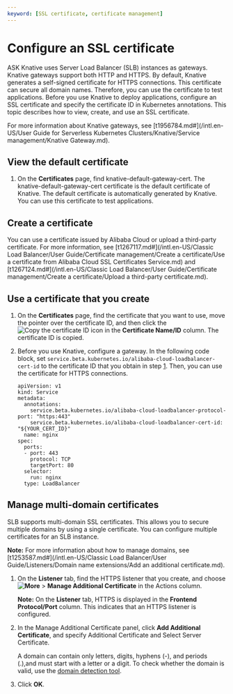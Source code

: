 ```yaml
---
keyword: [SSL certificate, certificate management]
---
```


# Configure an SSL certificate

ASK Knative uses Server Load Balancer \(SLB\) instances as gateways. Knative gateways support both HTTP and HTTPS. By default, Knative generates a self-signed certificate for HTTPS connections. This certificate can secure all domain names. Therefore, you can use the certificate to test applications. Before you use Knative to deploy applications, configure an SSL certificate and specify the certificate ID in Kubernetes annotations. This topic describes how to view, create, and use an SSL certificate.

For more information about Knative gateways, see [t1956784.md\#](/intl.en-US/User Guide for Serverless Kubernetes Clusters/Knative/Service management/Knative Gateway.md).

## View the default certificate

1.  On the **Certificates** page, find knative-default-gateway-cert. The knative-default-gateway-cert certificate is the default certificate of Knative. The default certificate is automatically generated by Knative. You can use this certificate to test applications.


## Create a certificate

You can use a certificate issued by Alibaba Cloud or upload a third-party certificate. For more information, see [t1267117.md\#](/intl.en-US/Classic Load Balancer/User Guide/Certificate management/Create a certificate/Use a certificate from Alibaba Cloud SSL Certificates Service.md) and [t1267124.md\#](/intl.en-US/Classic Load Balancer/User Guide/Certificate management/Create a certificate/Upload a third-party certificate.md).

## Use a certificate that you create

1.  On the **Certificates** page, find the certificate that you want to use, move the pointer over the certificate ID, and then click the ![Copy the certificate ID](https://static-aliyun-doc.oss-accelerate.aliyuncs.com/assets/img/en-US/2128313261/p171208.png) icon in the **Certificate Name/ID** column. The certificate ID is copied.

2.  Before you use Knative, configure a gateway. In the following code block, set `service.beta.kubernetes.io/alibaba-cloud-loadbalancer-cert-id` to the certificate ID that you obtain in step [1](#step_riv_0nw_nb8). Then, you can use the certificate for HTTPS connections.

    ```
    apiVersion: v1
    kind: Service
    metadata:
      annotations:
        service.beta.kubernetes.io/alibaba-cloud-loadbalancer-protocol-port: "https:443"
        service.beta.kubernetes.io/alibaba-cloud-loadbalancer-cert-id: "${YOUR_CERT_ID}"
      name: nginx
    spec:
      ports:
      - port: 443
        protocol: TCP
        targetPort: 80
      selector:
        run: nginx
      type: LoadBalancer
    ```


## Manage multi-domain certificates

SLB supports multi-domain SSL certificates. This allows you to secure multiple domains by using a single certificate. You can configure multiple certificates for an SLB instance.

**Note:** For more information about how to manage domains, see [t1253587.md\#](/intl.en-US/Classic Load Balancer/User Guide/Listeners/Domain name extensions/Add an additional certificate.md).

1.  On the **Listener** tab, find the HTTPS listener that you create, and choose **![More](https://static-aliyun-doc.oss-accelerate.aliyuncs.com/assets/img/en-US/8208313261/p136776.png)** \> **Manage Additional Certificate** in the Actions column.

    **Note:** On the **Listener** tab, HTTPS is displayed in the **Frontend Protocol/Port** column. This indicates that an HTTPS listener is configured.

2.  In the Manage Additional Certificate panel, click **Add Additional Certificate**, and specify Additional Certificate and Select Server Certificate.

    A domain can contain only letters, digits, hyphens \(-\), and periods \(.\),and must start with a letter or a digit. To check whether the domain is valid, use the [domain detection tool](https://zijian.aliyun.com).

3.  Click **OK**.


